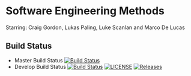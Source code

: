 # Software Engineering Methods

Starring: Craig Gordon, Lukas Paling, Luke Scanlan and Marco De Lucas

Build Status
-
- Master Build Status
  [![Build Status](https://travis-ci.com/Craig180885-napier/group-project.svg?branch=master)](https://travis-ci.com/Craig180885-napier/Group-Project)
- Develop Build Status
  [![Build Status](https://travis-ci.com/Craig180885-napier/group-project.svg?branch=develop)](https://travis-ci.com/Craig180885-napier/Group-Project)
  [![LICENSE](https://img.shields.io/github/license/Craig180885-napier/group-project.svg?style=flat-square)](https://github.com/Craig180885-napier/group-project/blob/master/LICENSE)
  [![Releases](https://img.shields.io/github/release/Craig180885-napier/group-project/all.svg?style=flat-square)](https://github.com/Craig180885-napier/group-project/releases)
